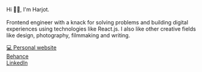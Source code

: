 Hi 👋🏻, I'm Harjot.
<br/>
<br/>
Frontend engineer with a knack for solving problems and building digital experiences using technologies like React.js. I also like other creative fields like design, photography, filmmaking and writing. 

[💻 Personal website](https://harjotbrar.dev)
<br>
[Behance](https://www.behance.net/brarharjot)
<br>
[LinkedIn](https://www.linkedin.com/in/harjotbrar22/)
